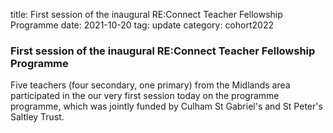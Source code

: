 title: First session of the inaugural RE:Connect Teacher Fellowship Programme
date: 2021-10-20
tag: update
category: cohort2022

### First session of the inaugural RE:Connect Teacher Fellowship Programme

Five teachers (four secondary, one primary) from the Midlands area participated in the our very first session today on the programme programme, which was jointly funded by Culham St Gabriel's and St Peter's Saltley Trust.

